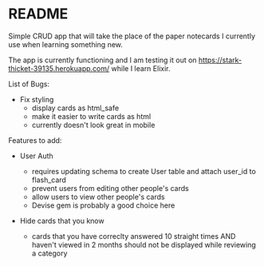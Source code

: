 # README

Simple CRUD app that will take the place of the paper notecards I currently use when learning something new.

The app is currently functioning and I am testing it out on https://stark-thicket-39135.herokuapp.com/ while I learn Elixir.

List of Bugs:

- Fix styling
  - display cards as html_safe
  - make it easier to write cards as html
  - currently doesn't look great in mobile

Features to add:

- User Auth
  - requires updating schema to create User table and attach user_id to flash_card
  - prevent users from editing other people's cards
  - allow users to view other people's cards
  - Devise gem is probably a good choice here
  
- Hide cards that you know
  - cards that you have correclty answered 10 straight times AND haven't viewed in 2 months should not be displayed while reviewing a category
